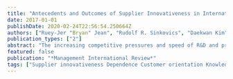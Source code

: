 ```yaml
---
title: "Antecedents and Outcomes of Supplier Innovativeness in International Customer-Supplier Relationships: The Role of Knowledge Distance"
date: 2017-01-01
publishDate: 2020-02-24T22:56:54.250664Z
authors: ["Ruey-Jer "Bryan" Jean", "Rudolf R. Sinkovics", "Daekwan Kim"]
publication_types: ["2"]
abstract: "The increasing competitive pressures and speed of R&D and product innovation is prompting many multinational enterprise customers to outsource their core activities to suppliers. Despite organizational challenges due to cultural and physical separation from their partners, these are now charged with supplier-driven innovation. This study looks at key drivers of supplier innovativeness, examines the role of cross-national differences in shaping supplier innovativeness and examines the impact of this dimension on relationship performance in international customer–supplier relationships. Our findings from a large-scale survey of Taiwanese electronics suppliers provide evidence of the contribution of antecedents such as customer orientation, customer control and technological uncertainty to the enhancement of supplier innovativeness. Innovativeness contributes to increased customer dependence and improves relationship performance. Differences in knowledge bases stemming from different institutions are also tested in this study; we find that knowledge distance may be detrimental to the innovativeness-performance link in international exchange relationships."
featured: false
publication: "*Management International Review*"
tags: ["Supplier innovativeness Dependence Customer orientation Knowledge distance Relationship performance"]
---
```


